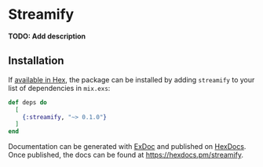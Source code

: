 # Streamify

**TODO: Add description**

## Installation

If [available in Hex](https://hex.pm/docs/publish), the package can be installed
by adding `streamify` to your list of dependencies in `mix.exs`:

```elixir
def deps do
  [
    {:streamify, "~> 0.1.0"}
  ]
end
```

Documentation can be generated with [ExDoc](https://github.com/elixir-lang/ex_doc)
and published on [HexDocs](https://hexdocs.pm). Once published, the docs can
be found at <https://hexdocs.pm/streamify>.

